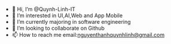 - 👋 Hi, I’m @Quynh-Linh-IT
- 👀 I’m interested in UI,AI,Web and App Mobile
- 🌱 I’m currently majoring in software engineering
- 💞️ I’m looking to collaborate on Github
- 📫 How to reach me email:nguyenthanhquynhlinh@gmail.com
<!---
Quynh-Linh-IT/Quynh-Linh-IT is a ✨ special ✨ repository because its `README.md` (this file) appears on your GitHub profile.
You can click the Preview link to take a look at your changes.
--->
